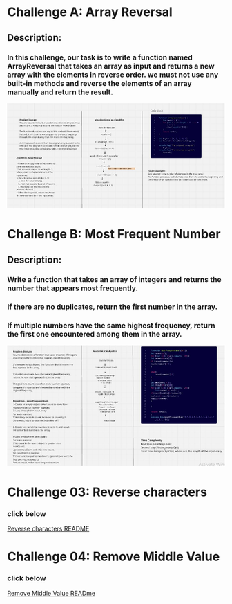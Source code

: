 # Challenge A: Array Reversal

## Description:
### In this challenge, our task is to write a function named ArrayReversal that takes an array as input and returns a new array with the elements in reverse order. we must not use any built-in methods and reverse the elements of an array manually and return the result.




![image of the code](whiteboared-challenges/ArrayReverse.JPG)
 
# Challenge B: Most Frequent Number 

## Description:

### Write a function that takes an array of integers and returns the number that appears most frequently.

### If there are no duplicates, return the first number in the array.

### If multiple numbers have the same highest frequency, return the first one encountered among them in the array.

![image of the code](whiteboared-challenges/FindMaxnumber.JPG)

# Challenge 03: Reverse characters

### click below 
[Reverse characters README](Challenges/Reverse-Characters/README.md)

# Challenge 04: Remove Middle Value

### click below 
[ Remove Middle Value READme](README.md)

